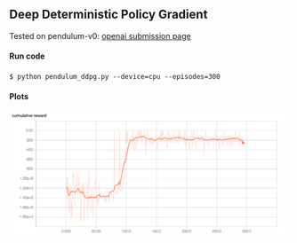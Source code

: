 ## Deep Deterministic Policy Gradient

Tested on pendulum-v0: [openai submission page](https://gym.openai.com/evaluations/eval_9kvdhHSCTMqU8mYTaPWFrQ)

#### Run code

`$ python pendulum_ddpg.py --device=cpu --episodes=300`

#### Plots

![ddpg training](imgs/ddpg_plot.png "ddpg training")
